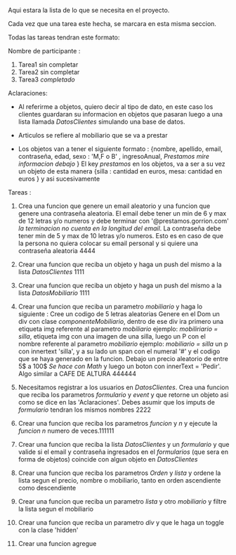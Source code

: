 Aqui estara la lista de lo que se necesita en el proyecto.

Cada vez que una tarea este hecha, se marcara en esta misma seccion.

Todas las tareas tendran este formato:

Nombre de participante :
1. Tarea1 sin completar
2. Tarea2 sin completar
3. Tarea3 *completado*

Aclaraciones:

- Al referirme a objetos, quiero decir al tipo de dato, en este caso los clientes guardaran su informacion en objetos que pasaran luego a una lista llamada *DatosClientes* simulando una base de datos.

- Articulos se refiere al mobiliario que se va a prestar

- Los objetos van a tener el siguiente formato : {nombre, apellido, email, contraseña, edad, sexo : 'M,F o B' , ingresoAnual, *Prestamos mire informacion debajo* }
El key *prestamos* en los objetos, va a ser a su vez un objeto de esta manera {silla : cantidad en euros, mesa: cantidad en euros } y asi sucesivamente





Tareas :


1. Crea una funcion que genere un email aleatorio y una funcion que genere una contraseña aleatoria. El email debe tener un min de 6 y max de 12 letras y/o numeros y debe terminar con '@prestamos.gorrion.com' *la terminacion no cuenta en la longitud del email*. La contraseña debe tener min de 5 y max de 10 letras y/o numeros. Esto es en caso de que la persona no quiera colocar su email personal y si quiere una contraseña aleatoria 4444

2. Crear una funcion que reciba un objeto y haga un push del mismo a la lista *DatosClientes* 1111

3. Crear una funcion que reciba un objeto y haga un push del mismo a la lista *DatosMobiliario* 1111

3. Crear una funcion que reciba un parametro *mobiliario* y haga lo siguiente :
    Cree un codigo de 5 letras aleatorias
    Genere en el Dom un div con clase *componenteMobiliario*, dentro de ese div ira primero una etiqueta img referente al parametro *mobiliario* ejemplo: *mobiliriario = silla*, etiqueta img con una imagen de una silla, luego un P con el nombre referente al parametro *mobiliario* ejemplo: *mobiliario = silla* un p con innertext 'silla', y a su lado un span con el numeral '#' y el codigo que se haya generado en la funcion. Debajo un precio aleatorio de entre 5$ a 100$ *Se hace con Math* y luego un boton con innerText = 'Pedir'. Algo similar a CAFE DE ALTURA 444444

4. Necesitamos registrar a los usuarios en *DatosClientes*. Crea una funcion que reciba los parametros *formulario* y *event* y que retorne un objeto asi como se dice en las 'Aclaraciones'. Debes asumir que los imputs de *formulario* tendran los mismos nombres 2222


5. Crear una funcion que reciba los parametros *funcion* y *n* y ejecute la *funcion* *n* numero de veces.111111

6. Crear una funcion que reciba la lista *DatosClientes* y un *formulario* y que valide si el email y contraseña ingresados en el *formularios* (que sera en forma de objetos) coincide con algun objeto en *DatosClientes*

7. Crear una funcion que reciba los parametros *Orden* y *lista* y ordene la lista segun el precio, nombre o mobiliario, tanto en orden ascendiente como descendiente 

8. Crear una funcion que reciba un parametro *lista* y otro *mobiliario* y filtre la lista segun el mobiliario

9. Crear una funcion que reciba un parametro *div* y que le haga un toggle con la clase 'hidden'

10. Crear una funcion agregue 




